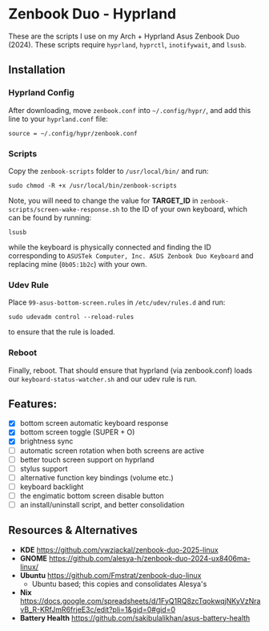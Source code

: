 # Zenbook Duo - Hyprland
These are the scripts I use on my Arch + Hyprland Asus Zenbook Duo (2024). These scripts require `hyprland`, `hyprctl`, `inotifywait`, and `lsusb`.

## Installation
### Hyprland Config
After downloading, move `zenbook.conf` into `~/.config/hypr/`, and add this line to your `hyprland.conf` file: 
```
source = ~/.config/hypr/zenbook.conf
```
### Scripts
Copy the `zenbook-scripts` folder to `/usr/local/bin/` and run:
```
sudo chmod -R +x /usr/local/bin/zenbook-scripts
```

Note, you will need to change the value for **TARGET_ID** in `zenbook-scripts/screen-wake-response.sh` to the ID of your own keyboard, which can be found by running:
```
lsusb
```
while the keyboard is physically connected and finding the ID corresponding to `ASUSTek Computer, Inc. ASUS Zenbook Duo Keyboard` and replacing mine (`0b05:1b2c`) with your own.


### Udev Rule
Place `99-asus-bottom-screen.rules` in `/etc/udev/rules.d` and run:
```
sudo udevadm control --reload-rules
```
to ensure that the rule is loaded.

### Reboot
Finally, reboot. That should ensure that hyprland (via zenbook.conf) loads our `keyboard-status-watcher.sh` and our udev rule is run.


## Features:
- [X] bottom screen automatic keyboard response
- [X] bottom screen toggle (SUPER + O)
- [X] brightness sync
- [ ] automatic screen rotation when both screens are active
- [ ] better touch screen support on hyprland
- [ ] stylus support
- [ ] alternative function key bindings (volume etc.)
- [ ] keyboard backlight
- [ ] the engimatic bottom screen disable button
- [ ] an install/uninstall script, and better consolidation

## Resources & Alternatives
- **KDE** https://github.com/ywzjackal/zenbook-duo-2025-linux
- **GNOME** https://github.com/alesya-h/zenbook-duo-2024-ux8406ma-linux/
- **Ubuntu** https://github.com/Fmstrat/zenbook-duo-linux
    - Ubuntu based; this copies and consolidates Alesya's
- **Nix** https://docs.google.com/spreadsheets/d/1FyQ1RQ8zcTqokwqjNKyVzNravB_R-KRfJmR6frjeE3c/edit?pli=1&gid=0#gid=0
- **Battery Health** https://github.com/sakibulalikhan/asus-battery-health
  
